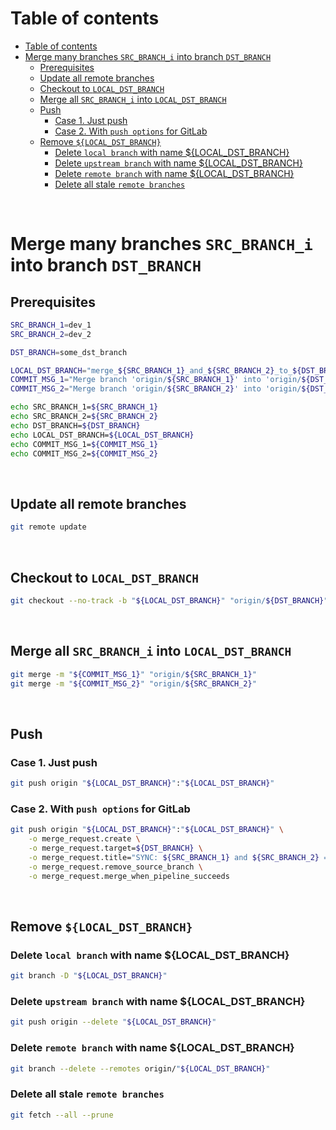 # Table of contents
<!-- TOC -->
* [Table of contents](#table-of-contents)
* [Merge many branches ``SRC_BRANCH_i`` into branch ``DST_BRANCH``](#merge-many-branches-src_branch_i-into-branch-dst_branch)
  * [Prerequisites](#prerequisites)
  * [Update all remote branches](#update-all-remote-branches)
  * [Checkout to ``LOCAL_DST_BRANCH``](#checkout-to-local_dst_branch)
  * [Merge all ``SRC_BRANCH_i`` into ``LOCAL_DST_BRANCH``](#merge-all-src_branch_i-into-local_dst_branch)
  * [Push](#push-)
    * [Case 1. Just push](#case-1-just-push)
    * [Case 2. With ``push options`` for GitLab](#case-2-with-push-options-for-gitlab)
  * [Remove ``${LOCAL_DST_BRANCH}``](#remove-local_dst_branch)
    * [Delete ``local branch`` with name ${LOCAL_DST_BRANCH}](#delete-local-branch-with-name-local_dst_branch)
    * [Delete ``upstream branch`` with name ${LOCAL_DST_BRANCH}](#delete-upstream-branch-with-name-local_dst_branch)
    * [Delete ``remote branch`` with name ${LOCAL_DST_BRANCH}](#delete-remote-branch-with-name-local_dst_branch)
    * [Delete all stale ``remote branches``](#delete-all-stale-remote-branches)
<!-- TOC -->

<br>

# Merge many branches ``SRC_BRANCH_i`` into branch ``DST_BRANCH``
## Prerequisites
```bash
SRC_BRANCH_1=dev_1
SRC_BRANCH_2=dev_2

DST_BRANCH=some_dst_branch

LOCAL_DST_BRANCH="merge_${SRC_BRANCH_1}_and_${SRC_BRANCH_2}_to_${DST_BRANCH}"
COMMIT_MSG_1="Merge branch 'origin/${SRC_BRANCH_1}' into 'origin/${DST_BRANCH}'"
COMMIT_MSG_2="Merge branch 'origin/${SRC_BRANCH_2}' into 'origin/${DST_BRANCH}'"

echo SRC_BRANCH_1=${SRC_BRANCH_1}
echo SRC_BRANCH_2=${SRC_BRANCH_2}
echo DST_BRANCH=${DST_BRANCH}
echo LOCAL_DST_BRANCH=${LOCAL_DST_BRANCH}
echo COMMIT_MSG_1=${COMMIT_MSG_1}
echo COMMIT_MSG_2=${COMMIT_MSG_2}
```

<br>

## Update all remote branches
```bash
git remote update
```

<br>

## Checkout to ``LOCAL_DST_BRANCH``
```bash
git checkout --no-track -b "${LOCAL_DST_BRANCH}" "origin/${DST_BRANCH}"
```

<br>

## Merge all ``SRC_BRANCH_i`` into ``LOCAL_DST_BRANCH``
```bash
git merge -m "${COMMIT_MSG_1}" "origin/${SRC_BRANCH_1}"
git merge -m "${COMMIT_MSG_2}" "origin/${SRC_BRANCH_2}"
```

<br>

## Push 
### Case 1. Just push
```bash
git push origin "${LOCAL_DST_BRANCH}":"${LOCAL_DST_BRANCH}"
```

### Case 2. With ``push options`` for GitLab
```bash
git push origin "${LOCAL_DST_BRANCH}":"${LOCAL_DST_BRANCH}" \
    -o merge_request.create \
    -o merge_request.target=${DST_BRANCH} \
    -o merge_request.title="SYNC: ${SRC_BRANCH_1} and ${SRC_BRANCH_2} => ${DST_BRANCH}" \
    -o merge_request.remove_source_branch \
    -o merge_request.merge_when_pipeline_succeeds
```

<br>

## Remove ``${LOCAL_DST_BRANCH}``
### Delete ``local branch`` with name ${LOCAL_DST_BRANCH}
```bash
git branch -D "${LOCAL_DST_BRANCH}"
```

### Delete ``upstream branch`` with name ${LOCAL_DST_BRANCH}
```bash
git push origin --delete "${LOCAL_DST_BRANCH}"
```

### Delete ``remote branch`` with name ${LOCAL_DST_BRANCH}
```bash
git branch --delete --remotes origin/"${LOCAL_DST_BRANCH}"
```

### Delete all stale ``remote branches``
```bash
git fetch --all --prune
```
